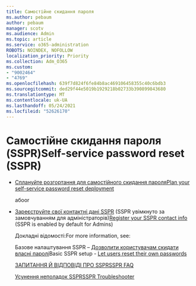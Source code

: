 ```yaml
---
title: Самостійне скидання пароля
ms.author: pebaum
author: pebaum
manager: scotv
ms.audience: Admin
ms.topic: article
ms.service: o365-administration
ROBOTS: NOINDEX, NOFOLLOW
localization_priority: Priority
ms.collection: Adm_O365
ms.custom:
- "9002464"
- "4769"
ms.openlocfilehash: 639f7d824f6fe84b8ac469106458355c40c6bdb3
ms.sourcegitcommit: ded29f44e5019b1929218b02733b390899843680
ms.translationtype: MT
ms.contentlocale: uk-UA
ms.lasthandoff: 05/24/2021
ms.locfileid: "52626170"
---
```

# <a name="self-service-password-reset-sspr"></a><span data-ttu-id="c6e69-102">Самостійне скидання пароля (SSPR)</span><span class="sxs-lookup"><span data-stu-id="c6e69-102">Self-service password reset (SSPR)</span></span>

- [<span data-ttu-id="c6e69-103">Сплануйте розгортання для самостійного скидання пароля</span><span class="sxs-lookup"><span data-stu-id="c6e69-103">Plan your self-service password reset deployment</span></span>](https://go.microsoft.com/fwlink/?linkid=2142944)  

    <span data-ttu-id="c6e69-104">або</span><span class="sxs-lookup"><span data-stu-id="c6e69-104">or</span></span>
- <span data-ttu-id="c6e69-105">[Зареєструйте свої контактні дані SSPR](https://mysignins.microsoft.com/security-info) (SSPR увімкнуто за замовчуванням для адміністраторів)</span><span class="sxs-lookup"><span data-stu-id="c6e69-105">[Register your SSPR contact info](https://mysignins.microsoft.com/security-info) (SSPR is enabled by default for Admins)</span></span>

    <span data-ttu-id="c6e69-106">Докладні відомості:</span><span class="sxs-lookup"><span data-stu-id="c6e69-106">For more information, see:</span></span>

    <span data-ttu-id="c6e69-107">Базове налаштування SSPR – [Дозволити користувачам скидати власні паролі](/microsoft-365/admin/add-users/let-users-reset-passwords)</span><span class="sxs-lookup"><span data-stu-id="c6e69-107">Basic SSPR setup - [Let users reset their own passwords](/microsoft-365/admin/add-users/let-users-reset-passwords)</span></span>

    [<span data-ttu-id="c6e69-108">ЗАПИТАННЯ Й ВІДПОВІДІ ПРО SSPR</span><span class="sxs-lookup"><span data-stu-id="c6e69-108">SSPR FAQ</span></span>](/azure/active-directory/authentication/active-directory-passwords-faq)

    [<span data-ttu-id="c6e69-109">Усунення неполадок SSPR</span><span class="sxs-lookup"><span data-stu-id="c6e69-109">SSPR Troubleshooter</span></span>](/azure/active-directory/authentication/active-directory-passwords-troubleshoot)
